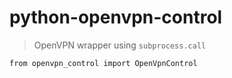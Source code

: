 # python-openvpn-control
> OpenVPN wrapper using `subprocess.call`

`from openvpn_control import OpenVpnControl`